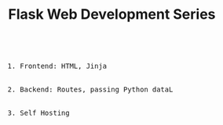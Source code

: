 # Flask Web Development Series

<pre>
    <ol>
        <li>Frontend: HTML, Jinja</li>
        <li>Backend: Routes, passing Python dataL</li>
        <li>Self Hosting</li>
    </ol>
</pre>

